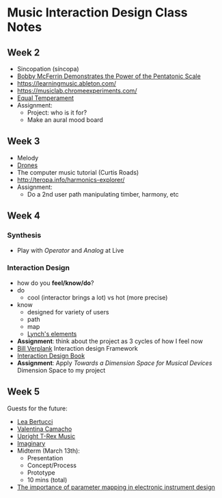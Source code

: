# Music Interaction Design Class Notes

## Week 2
* Sincopation (síncopa)
* [Bobby McFerrin Demonstrates the Power of the Pentatonic Scale](https://www.youtube.com/watch?v=ne6tB2KiZuk)
* https://learningmusic.ableton.com/
* https://musiclab.chromeexperiments.com/
* [Equal Temperament](https://en.wikipedia.org/wiki/Equal_temperament)
* Assignment:
  * Project: who is it for?
  * Make an aural mood board

## Week 3
* Melody
* [Drones](https://en.wikipedia.org/wiki/Drone_(music))
* The computer music tutorial (Curtis Roads)
* http://teropa.info/harmonics-explorer/
* Assignment:
  * Do a 2nd user path manipulating timber, harmony, etc

## Week 4
### Synthesis
  * Play with *Operator* and *Analog* at Live
### Interaction Design
* how do you **feel/know/do**?
* do
  * cool (interactor brings a lot) vs hot (more precise)
* know
  * designed for variety of users
  * path
  * map
  * [Lynch's elements](https://bcamarsharchi525.wordpress.com/2013/03/05/lynchs-five-elements/)
* **Assignment**: think about the project as 3 cycles of how I feel now
* [Bill Verplank](http://billverplank.com/IxDSketchBook.pdf) Interaction design Framework
* [Interaction Design Book](https://arl.human.cornell.edu/879Readings/Interaction%20Design%20-%20Beyond%20Human-Computer%20Interaction.pdf)
* **Assignment**: Apply *Towards a Dimension Space for Musical Devices* Dimension Space to my project

## Week 5
Guests for the future:
* [Lea Bertucci](http://lea-bertucci.com/)
* [Valentina Camacho](http://valencamacho.com/)
* [Upright T-Rex Music](http://uprighttrexmusic.com/)
* [Imaginary](http://10years.imaginary.org/)
* Midterm (March 13th):
  * Presentation
  * Concept/Process
  * Prototype
  * 10 mins (total)
* [The importance of parameter mapping in electronic
instrument design](http://www.nime.org/proceedings/2002/nime2002_088.pdf)
